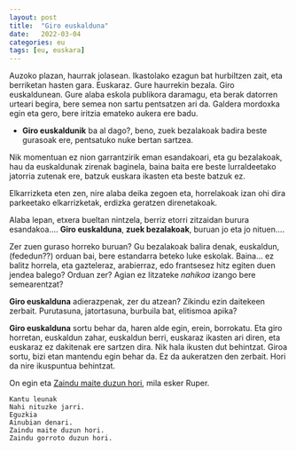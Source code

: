 ```yaml
---
layout: post
title:  "Giro euskalduna"
date:   2022-03-04
categories: eu 
tags: [eu, euskara]
---
```

Auzoko plazan, haurrak jolasean. Ikastolako ezagun bat hurbiltzen zait, eta berriketan hasten gara. 
Euskaraz. Gure haurrekin bezala. Giro euskaldunean. 
Gure alaba eskola publikora daramagu, eta berak datorren urteari begira, bere semea non sartu pentsatzen ari da. Galdera mordoxka egin eta gero, bere iritzia emateko aukera ere badu. 
- **Giro euskaldunik** ba al dago?, beno, zuek bezalakoak badira beste gurasoak ere, pentsatuko nuke bertan sartzea. 

Nik momentuan ez nion garrantzirik eman esandakoari, eta gu bezalakoak, hau da euskaldunak zirenak baginela, baina baita ere beste lurraldeetako jatorria zutenak ere, batzuk euskara ikasten eta beste batzuk ez. 

Elkarrizketa eten zen, nire alaba deika zegoen eta, horrelakoak izan ohi dira parkeetako elkarrizketak, erdizka geratzen direnetakoak. 

Alaba lepan, etxera bueltan nintzela, berriz etorri zitzaidan burura esandakoa.... **Giro euskalduna**, **zuek bezalakoak**, buruan jo eta jo nituen.... 

Zer zuen guraso horreko buruan? Gu bezalakoak balira denak, euskaldun, (fededun??) orduan bai, bere estandarra beteko luke eskolak. Baina... ez balitz horrela, eta gazteleraz, arabierraz, edo frantsesez hitz egiten duen jendea balego? Orduan zer? Agian ez litzateke *nahikoa* izango bere semearentzat?

**Giro euskalduna** adierazpenak, zer du atzean? 
Zikindu ezin daitekeen zerbait. Purutasuna, jatortasuna, burbuila bat, elitismoa apika?

**Giro euskalduna** sortu behar da, haren alde egin, erein, borrokatu. Eta giro horretan, euskaldun zahar, euskaldun berri, euskaraz ikasten ari diren, eta euskaraz ez dakitenak ere sartzen dira. Nik hala ikusten dut behintzat. 
Giroa sortu, bizi etan mantendu egin behar da. 
Ez da aukeratzen den zerbait. Hori da nire ikuspuntua behintzat. 

On egin eta [Zaindu maite duzun hori](https://www.youtube.com/watch?v=UtjzB9xrwAw), mila esker Ruper.

	Kantu leunak
	Nahi nituzke jarri.
	Eguzkia
	Ainubian denari.
	Zaindu maite duzun hori.
	Zaindu gorroto duzun hori.
